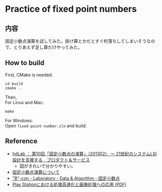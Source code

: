 # Practice of fixed point numbers

## 内容

固定小数点演算を試してみた。掛け算とかだとすぐ桁落ちしてしまいそうなので、とりあえず足し算だけやってみた。

## How to build

First, CMake is needed.

```
cd build
cmake ..
```

Then,  
For Linux and Mac:

```
make
```

For Windows:  
Open `fixed-point-number.sln` and build.

## Reference

- [hdLab ： 第10回「固定小数点の演算」（201302） ～ 21世紀のシステムLSI設計を支援する　プロダクト＆サービス](http://www.hdlab.co.jp/web/a060onepoint/201302.php)
    - 図がきれいで分かりやすい。
- [固定小数点演算について](http://azsky2.html.xdomain.jp/note/paintprog/004_fixedarith.html)
- ["B"-con - Laboratory - Data & Algorithm - 固定小数点](http://www2s.biglobe.ne.jp/~nuts/labo/daal/daal07.html)
- [Play Stationにおける処理高速化と画像処理への応用 (PDF)](http://www-sens.sys.es.osaka-u.ac.jp/wakate/tutorial/group2/fixed_pn.pdf)